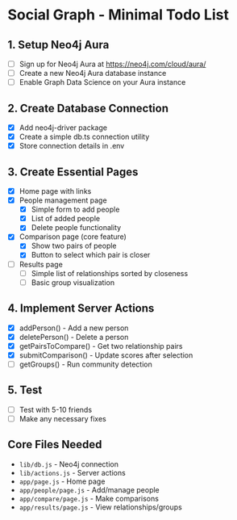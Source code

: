 # Social Graph - Minimal Todo List

## 1. Setup Neo4j Aura
- [ ] Sign up for Neo4j Aura at https://neo4j.com/cloud/aura/
- [ ] Create a new Neo4j Aura database instance
- [ ] Enable Graph Data Science on your Aura instance

## 2. Create Database Connection
- [x] Add neo4j-driver package
- [x] Create a simple db.ts connection utility
- [x] Store connection details in .env

## 3. Create Essential Pages
- [x] Home page with links
- [x] People management page
  - [x] Simple form to add people
  - [x] List of added people
  - [x] Delete people functionality
- [x] Comparison page (core feature)
  - [x] Show two pairs of people
  - [x] Button to select which pair is closer
- [ ] Results page
  - [ ] Simple list of relationships sorted by closeness
  - [ ] Basic group visualization

## 4. Implement Server Actions
- [x] addPerson() - Add a new person
- [x] deletePerson() - Delete a person
- [x] getPairsToCompare() - Get two relationship pairs
- [x] submitComparison() - Update scores after selection
- [ ] getGroups() - Run community detection

## 5. Test
- [ ] Test with 5-10 friends
- [ ] Make any necessary fixes

## Core Files Needed
- `lib/db.js` - Neo4j connection
- `lib/actions.js` - Server actions
- `app/page.js` - Home page
- `app/people/page.js` - Add/manage people
- `app/compare/page.js` - Make comparisons
- `app/results/page.js` - View relationships/groups
